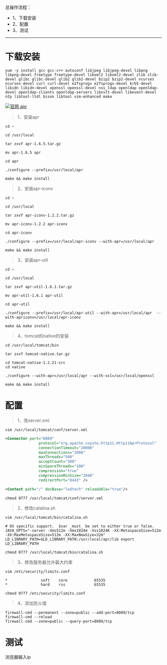 总操作流程：
- 1、下载安装
- 2、配置
- 3、测试

***

# 下载安装

```shell
yum -y install gcc gcc-c++ autoconf libjpeg libjpeg-devel libpng libpng-devel freetype freetype-devel libxml2 libxml2-devel zlib zlib-devel glibc glibc-devel glib2 glib2-devel bzip2 bzip2-devel ncurses ncurses-devel curl curl-devel e2fsprogs e2fsprogs-devel krb5-devel libidn libidn-devel openssl openssl-devel nss_ldap openldap openldap-devel openldap-clients openldap-servers libxslt-devel libevent-devel ntp libtool-ltdl bison libtool vim-enhanced make
```

[![](https://img.shields.io/badge/官网-apr-green.svg "官网 apr")](http://apache.spd.co.il/apr/https://pan.baidu.com/s/1DY1I_ivM9HpQgyZ0YyErog)

 
> 1、安装apr

```
cd ~

cd /usr/local

tar zxvf apr-1.6.5.tar.gz

mv apr-1.6.5 apr

cd apr

./configure --prefix=/usr/local/apr

make && make install

```

> 2、安装apr-iconv

```
cd ~

cd /usr/local

tar zxvf apr-iconv-1.2.2.tar.gz

mv apr-iconv-1.2.2 apr-iconv

cd apr-iconv

./configure --prefix=/usr/local/apr-iconv --with-apr=/usr/local/apr

make && make install
```

> 3、安装apr-util

```
cd ~

cd /usr/local

tar zxvf apr-util-1.6.1.tar.gz

mv apr-util-1.6.1 apr-util

cd apr-util

./configure --prefix=/usr/local/apr-util --with-apr=/usr/local/apr  --with-apriconv=/usr/local/apr-iconv

make && make install
```

> 4、tomcat的native的安装

```
cd /usr/local/tomcat/bin

tar zxvf tomcat-native.tar.gz

cd tomcat-native-1.2.21-src
cd native

./configure --with-apr=/usr/local/apr --with-ssl=/usr/local/openssl

make && make install

```

# 配置

> 1、改server.xml

```
vim /usr/local/tomcat/conf/server.xml
```

```xml
<Connector port="8089"
               protocol="org.apache.coyote.http11.Http11AprProtocol"
               connectionTimeout="20000"
               maxConnections="2000"
               maxThreads="500"
               acceptCount="500"
               minSpareThreads="100"
               compression="true"
               compressionMinSize="2048"
               redirectPort="8443" />
```

```xml
<Context path="/" docBase="ledtech" reloadable="true"/>
```

```
chmod 0777 /usr/local/tomcat/conf/server.xml
```

> 2、修改catalina.sh

```shell
vim /usr/local/tomcat/bin/catalina.sh
```

```shell
# OS specific support.  $var _must_ be set to either true or false.
JAVA_OPTS="-server -Xms512m -Xmx1024m -Xss1024K -XX:MetaspaceSize=512m -XX:MaxMetaspaceSize=512m -XX:MaxNewSize=32m"
LD_LIBRARY_PATH=$LD_LIBRARY_PATH:/usr/local/apr/lib export LD_LIBRARY_PATH
```

```
chmod 0777 /usr/local/tomcat/bin/catalina.sh
```

>3、修改服务器允许最大约束

```
vim /etc/security/limits.conf
```

```
*               soft    core            65535
*               hard    rss             65535
```

```
chmod 0777 /etc/security/limits.conf
```

> 4、添加防火墙

```
firewall-cmd --permanent --zone=public --add-port=8089/tcp
firewall-cmd --reload
firewall-cmd --zone=public --query-port=8089/tcp
```

# 测试

浏览器输入ip